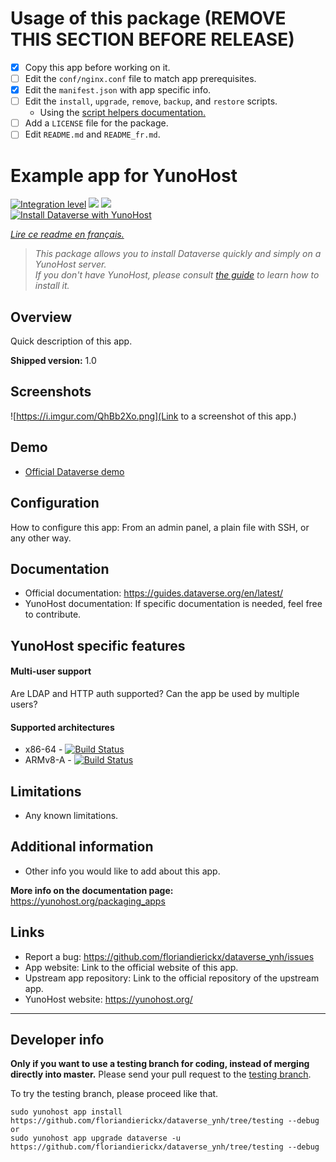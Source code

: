 # Usage of this package (REMOVE THIS SECTION BEFORE RELEASE)
- [x] Copy this app before working on it.
- [ ] Edit the `conf/nginx.conf` file to match app prerequisites.
- [x] Edit the `manifest.json` with app specific info.
- [ ] Edit the `install`, `upgrade`, `remove`, `backup`, and `restore` scripts.
  - Using the [script helpers documentation.](https://yunohost.org/packaging_apps_helpers)
- [ ] Add a `LICENSE` file for the package.
- [ ] Edit `README.md` and `README_fr.md`.

# Example app for YunoHost

[![Integration level](https://dash.yunohost.org/integration/dataverse.svg)](https://dash.yunohost.org/appci/app/dataverse_ynh) ![](https://ci-apps.yunohost.org/ci/badges/dataverse_ynh.status.svg) ![](https://ci-apps.yunohost.org/ci/badges/dataverse_ynh.maintain.svg)  
[![Install Dataverse with YunoHost](https://install-app.yunohost.org/install-with-yunohost.svg)](https://install-app.yunohost.org/?app=dataverse_ynh)

*[Lire ce readme en français.](./README_fr.md)*

> *This package allows you to install Dataverse quickly and simply on a YunoHost server.  
If you don't have YunoHost, please consult [the guide](https://yunohost.org/install) to learn how to install it.*

## Overview
Quick description of this app.

**Shipped version:** 1.0

## Screenshots

![https://i.imgur.com/QhBb2Xo.png](Link to a screenshot of this app.)

## Demo

* [Official Dataverse demo](https://demo.dataverse.org)

## Configuration

How to configure this app: From an admin panel, a plain file with SSH, or any other way.

## Documentation

 * Official documentation: https://guides.dataverse.org/en/latest/
 * YunoHost documentation: If specific documentation is needed, feel free to contribute.

## YunoHost specific features

#### Multi-user support

Are LDAP and HTTP auth supported?
Can the app be used by multiple users?

#### Supported architectures

* x86-64 - [![Build Status](https://ci-apps.yunohost.org/ci/logs/dataverse_ynh.svg)](https://ci-apps.yunohost.org/ci/apps/dataverse_ynh/)
* ARMv8-A - [![Build Status](https://ci-apps-arm.yunohost.org/ci/logs/dataverse_ynh.svg)](https://ci-apps-arm.yunohost.org/ci/apps/dataverse_ynh/)

## Limitations

* Any known limitations.

## Additional information

* Other info you would like to add about this app.

**More info on the documentation page:**  
https://yunohost.org/packaging_apps

## Links

 * Report a bug: https://github.com/floriandierickx/dataverse_ynh/issues
 * App website: Link to the official website of this app.
 * Upstream app repository: Link to the official repository of the upstream app.
 * YunoHost website: https://yunohost.org/

---

## Developer info

**Only if you want to use a testing branch for coding, instead of merging directly into master.**
Please send your pull request to the [testing branch](https://github.com/floriandierickx/dataverse_ynh/tree/testing).

To try the testing branch, please proceed like that.
```
sudo yunohost app install https://github.com/floriandierickx/dataverse_ynh/tree/testing --debug
or
sudo yunohost app upgrade dataverse -u https://github.com/floriandierickx/dataverse_ynh/tree/testing --debug
```
